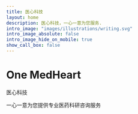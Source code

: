 ```yaml
---
title: 医心科技
layout: home
description: 医心科技，一心一意为您服务.
intro_image: "images/illustrations/writing.svg"
intro_image_absolute: false
intro_image_hide_on_mobile: true
show_call_box: false
---
```




# One MedHeart



医心科技

一心一意为您提供专业医药科研咨询服务
